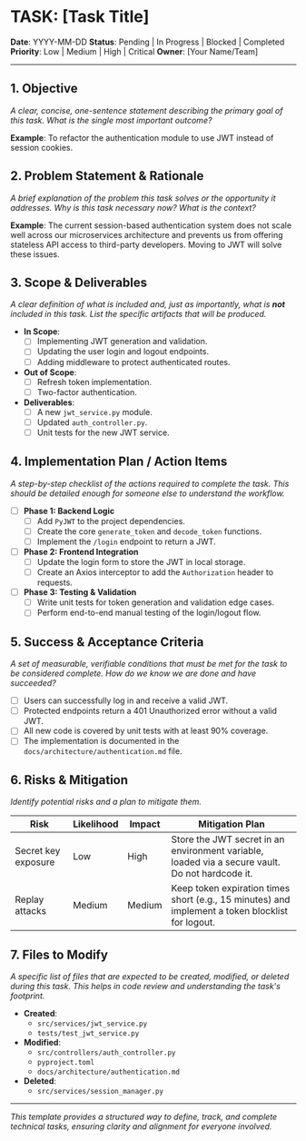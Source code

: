 # TASK: [Task Title]

**Date**: YYYY-MM-DD
**Status**: Pending | In Progress | Blocked | Completed
**Priority**: Low | Medium | High | Critical
**Owner**: [Your Name/Team]

---

## 1. Objective

*A clear, concise, one-sentence statement describing the primary goal of this task. What is the single most important outcome?*

**Example**: To refactor the authentication module to use JWT instead of session cookies.

## 2. Problem Statement & Rationale

*A brief explanation of the problem this task solves or the opportunity it addresses. Why is this task necessary now? What is the context?*

**Example**: The current session-based authentication system does not scale well across our microservices architecture and prevents us from offering stateless API access to third-party developers. Moving to JWT will solve these issues.

## 3. Scope & Deliverables

*A clear definition of what is included and, just as importantly, what is **not** included in this task. List the specific artifacts that will be produced.*

- **In Scope**: 
  - [ ] Implementing JWT generation and validation.
  - [ ] Updating the user login and logout endpoints.
  - [ ] Adding middleware to protect authenticated routes.
- **Out of Scope**:
  - [ ] Refresh token implementation.
  - [ ] Two-factor authentication.
- **Deliverables**:
  - [ ] A new `jwt_service.py` module.
  - [ ] Updated `auth_controller.py`.
  - [ ] Unit tests for the new JWT service.

## 4. Implementation Plan / Action Items

*A step-by-step checklist of the actions required to complete the task. This should be detailed enough for someone else to understand the workflow.*

- [ ] **Phase 1: Backend Logic**
  - [ ] Add `PyJWT` to the project dependencies.
  - [ ] Create the core `generate_token` and `decode_token` functions.
  - [ ] Implement the `/login` endpoint to return a JWT.
- [ ] **Phase 2: Frontend Integration**
  - [ ] Update the login form to store the JWT in local storage.
  - [ ] Create an Axios interceptor to add the `Authorization` header to requests.
- [ ] **Phase 3: Testing & Validation**
  - [ ] Write unit tests for token generation and validation edge cases.
  - [ ] Perform end-to-end manual testing of the login/logout flow.

## 5. Success & Acceptance Criteria

*A set of measurable, verifiable conditions that must be met for the task to be considered complete. How do we know we are done and have succeeded?*

- [ ] Users can successfully log in and receive a valid JWT.
- [ ] Protected endpoints return a 401 Unauthorized error without a valid JWT.
- [ ] All new code is covered by unit tests with at least 90% coverage.
- [ ] The implementation is documented in the `docs/architecture/authentication.md` file.

## 6. Risks & Mitigation

*Identify potential risks and a plan to mitigate them.*

| Risk | Likelihood | Impact | Mitigation Plan |
|---|---|---|---|
| Secret key exposure | Low | High | Store the JWT secret in an environment variable, loaded via a secure vault. Do not hardcode it. |
| Replay attacks | Medium | Medium | Keep token expiration times short (e.g., 15 minutes) and implement a token blocklist for logout. |

## 7. Files to Modify

*A specific list of files that are expected to be created, modified, or deleted during this task. This helps in code review and understanding the task's footprint.*

- **Created**:
  - `src/services/jwt_service.py`
  - `tests/test_jwt_service.py`
- **Modified**:
  - `src/controllers/auth_controller.py`
  - `pyproject.toml`
  - `docs/architecture/authentication.md`
- **Deleted**:
  - `src/services/session_manager.py`

---

*This template provides a structured way to define, track, and complete technical tasks, ensuring clarity and alignment for everyone involved.*
